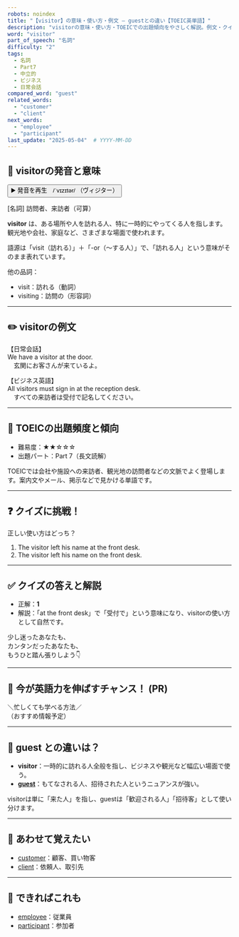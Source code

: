 ```yaml
---
robots: noindex
title: "【visitor】の意味・使い方・例文 ― guestとの違い【TOEIC英単語】"
description: "visitorの意味・使い方・TOEICでの出題傾向をやさしく解説。例文・クイズ付きでguestとの違いもわかりやすく学べます。"
word: "visitor"
part_of_speech: "名詞"
difficulty: "2"
tags:
  - 名詞
  - Part7
  - 中立的
  - ビジネス
  - 日常会話
compared_word: "guest"
related_words:
  - "customer"
  - "client"
next_words:
  - "employee"
  - "participant"
last_update: "2025-05-04"  # YYYY-MM-DD
---
```


## 🔰 visitorの発音と意味

<button class="play-audio" onclick="playTTS('visitor')">
  <span class="play-audio-main">
    ▶️ 発音を再生　/ˈvɪzɪtər/
  </span>
  <span class="play-audio-sub">
    （ヴィジター）
  </span>
</button>

[名詞] 訪問者、来訪者（可算）

**visitor** は、ある場所や人を訪れる人、特に一時的にやってくる人を指します。観光地や会社、家庭など、さまざまな場面で使われます。

語源は「visit（訪れる）」＋「-or（～する人）」で、「訪れる人」という意味がそのまま表れています。

他の品詞：  
- visit：訪れる（動詞）
- visiting：訪問の（形容詞）

---

## ✏️ visitorの例文

【日常会話】  
We have a visitor at the door.  
　玄関にお客さんが来ているよ。

【ビジネス英語】  
All visitors must sign in at the reception desk.  
　すべての来訪者は受付で記名してください。

---

## 🎯 TOEICの出題頻度と傾向

- 難易度：★★☆☆☆
- 出題パート：Part 7（長文読解）

TOEICでは会社や施設への来訪者、観光地の訪問者などの文脈でよく登場します。案内文やメール、掲示などで見かける単語です。

---

## ❓ クイズに挑戦！

正しい使い方はどっち？

1. The visitor left his name at the front desk.  
2. The visitor left his name on the front desk.

---

## ✅ クイズの答えと解説

- 正解：**1**
- 解説：「at the front desk」で「受付で」という意味になり、visitorの使い方として自然です。

少し迷ったあなたも、  
カンタンだったあなたも、  
もうひと踏ん張りしよう👇️

---

## 🚀 今が英語力を伸ばすチャンス！ (PR)

<div class="info-center">
＼忙しくても学べる方法／<br>  
（おすすめ情報予定）
</div>

---

## 🤔  guest との違いは？

- **visitor**：一時的に訪れる人全般を指し、ビジネスや観光など幅広い場面で使う。
- **[guest](/word/guest/)**：もてなされる人、招待された人というニュアンスが強い。

visitorは単に「来た人」を指し、guestは「歓迎される人」「招待客」として使い分けます。

---

## 🧩 あわせて覚えたい

- [customer](/word/customer/)：顧客、買い物客
- [client](/word/client/)：依頼人、取引先

---

## 📖 できればこれも

- [employee](/word/employee/)：従業員
- [participant](/word/participant/)：参加者

<!-- cvid: aid04_bid30 -->
